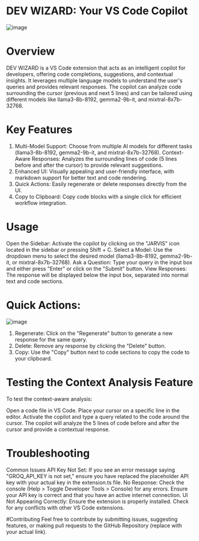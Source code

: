 # DEV WIZARD: Your VS Code Copilot
![image](https://github.com/user-attachments/assets/256a92d0-0c0d-4f93-a179-2566dfe4e736)


# Overview
DEV WIZARD is a VS Code extension that acts as an intelligent copilot for developers, offering code completions, suggestions, and contextual insights. It leverages multiple language models to understand the user's queries and provides relevant responses. The copilot can analyze code surrounding the cursor (previous and next 5 lines) and can be tailored using different models like llama3-8b-8192, gemma2-9b-it, and mixtral-8x7b-32768.

# Key Features
1. Multi-Model Support: Choose from multiple AI models for different tasks (llama3-8b-8192, gemma2-9b-it, and mixtral-8x7b-32768).
Context-Aware Responses: Analyzes the surrounding lines of code (5 lines before and after the cursor) to provide relevant suggestions.
2. Enhanced UI: Visually appealing and user-friendly interface, with markdown support for better text and code rendering.
3. Quick Actions: Easily regenerate or delete responses directly from the UI.
4. Copy to Clipboard: Copy code blocks with a single click for efficient workflow integration.

# Usage
Open the Sidebar: Activate the copilot by clicking on the "JARVIS" icon located in the sidebar or pressing Shift + C.
Select a Model: Use the dropdown menu to select the desired model (llama3-8b-8192, gemma2-9b-it, or mixtral-8x7b-32768).
Ask a Question: Type your query in the input box and either press "Enter" or click on the "Submit" button.
View Responses: The response will be displayed below the input box, separated into normal text and code sections.

# Quick Actions:
![image](https://github.com/user-attachments/assets/bd9cc952-9a7a-4323-9855-00e5b2ad5a27)

1. Regenerate: Click on the "Regenerate" button to generate a new response for the same query.
2. Delete: Remove any response by clicking the "Delete" button.
3. Copy: Use the "Copy" button next to code sections to copy the code to your clipboard.

# Testing the Context Analysis Feature
To test the context-aware analysis:

Open a code file in VS Code.
Place your cursor on a specific line in the editor.
Activate the copilot and type a query related to the code around the cursor.
The copilot will analyze the 5 lines of code before and after the cursor and provide a contextual response.

# Troubleshooting
Common Issues
API Key Not Set: If you see an error message saying "GROQ_API_KEY is not set," ensure you have replaced the placeholder API key with your actual key in the extension.ts file.
No Response:
Check the console (Help > Toggle Developer Tools > Console) for any errors.
Ensure your API key is correct and that you have an active internet connection.
UI Not Appearing Correctly:
Ensure the extension is properly installed.
Check for any conflicts with other VS Code extensions.

#Contributing
Feel free to contribute by submitting issues, suggesting features, or making pull requests to the GitHub Repository (replace with your actual link).



